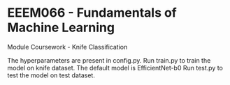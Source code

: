 # EEEM066 - Fundamentals of Machine Learning

Module Coursework - Knife Classification

The hyperparameters are present in config.py.
Run train.py to train the model on knife dataset. The default model is EfficientNet-b0
Run test.py to test the model on test dataset.
